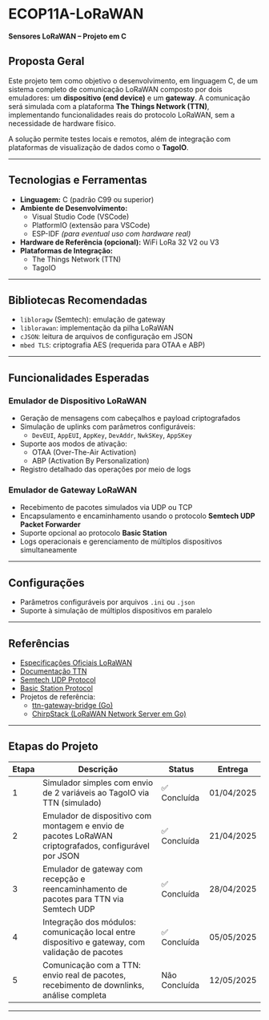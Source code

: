 # ECOP11A-LoRaWAN

**Sensores LoRaWAN – Projeto em C**

## Proposta Geral

Este projeto tem como objetivo o desenvolvimento, em linguagem C, de um sistema completo de comunicação LoRaWAN composto por dois emuladores: um **dispositivo (end device)** e um **gateway**. A comunicação será simulada com a plataforma **The Things Network (TTN)**, implementando funcionalidades reais do protocolo LoRaWAN, sem a necessidade de hardware físico.  

A solução permite testes locais e remotos, além de integração com plataformas de visualização de dados como o **TagoIO**.

---

## Tecnologias e Ferramentas

- **Linguagem:** C (padrão C99 ou superior)  
- **Ambiente de Desenvolvimento:**  
  - Visual Studio Code (VSCode)  
  - PlatformIO (extensão para VSCode)  
  - ESP-IDF *(para eventual uso com hardware real)*  
- **Hardware de Referência (opcional):** WiFi LoRa 32 V2 ou V3  
- **Plataformas de Integração:**  
  - The Things Network (TTN)  
  - TagoIO

---

## Bibliotecas Recomendadas

- `libloragw` (Semtech): emulação de gateway  
- `liblorawan`: implementação da pilha LoRaWAN  
- `cJSON`: leitura de arquivos de configuração em JSON  
- `mbed TLS`: criptografia AES (requerida para OTAA e ABP)

---

## Funcionalidades Esperadas

### Emulador de Dispositivo LoRaWAN

- Geração de mensagens com cabeçalhos e payload criptografados  
- Simulação de uplinks com parâmetros configuráveis:
  - `DevEUI`, `AppEUI`, `AppKey`, `DevAddr`, `NwkSKey`, `AppSKey`  
- Suporte aos modos de ativação:
  - OTAA (Over-The-Air Activation)  
  - ABP (Activation By Personalization)  
- Registro detalhado das operações por meio de logs

### Emulador de Gateway LoRaWAN

- Recebimento de pacotes simulados via UDP ou TCP  
- Encapsulamento e encaminhamento usando o protocolo **Semtech UDP Packet Forwarder**  
- Suporte opcional ao protocolo **Basic Station**  
- Logs operacionais e gerenciamento de múltiplos dispositivos simultaneamente

---

## Configurações

- Parâmetros configuráveis por arquivos `.ini` ou `.json`  
- Suporte à simulação de múltiplos dispositivos em paralelo

---

## Referências

- [Especificações Oficiais LoRaWAN](https://lora-alliance.org/resource-hub/lorawanr-specification-v10)  
- [Documentação TTN](https://www.thethingsnetwork.org/docs/)  
- [Semtech UDP Protocol](https://lora-developers.semtech.com/documentation/)  
- [Basic Station Protocol](https://github.com/lorabasics/basicstation)  
- Projetos de referência:
  - [ttn-gateway-bridge (Go)](https://github.com/TheThingsNetwork/ttn-gateway-bridge)  
  - [ChirpStack (LoRaWAN Network Server em Go)](https://www.chirpstack.io)

---

## Etapas do Projeto

| Etapa | Descrição | Status | Entrega |
|-------|-----------|--------|---------|
| 1 | Simulador simples com envio de 2 variáveis ao TagoIO via TTN (simulado) | ✅ Concluída | 01/04/2025 |
| 2 | Emulador de dispositivo com montagem e envio de pacotes LoRaWAN criptografados, configurável por JSON | ✅ Concluída | 21/04/2025 |
| 3 | Emulador de gateway com recepção e reencaminhamento de pacotes para TTN via Semtech UDP | ✅ Concluída | 28/04/2025 |
| 4 | Integração dos módulos: comunicação local entre dispositivo e gateway, com validação de pacotes | ✅ Concluída | 05/05/2025 |
| 5 | Comunicação com a TTN: envio real de pacotes, recebimento de downlinks, análise completa | Não Concluída | 12/05/2025 |

---

